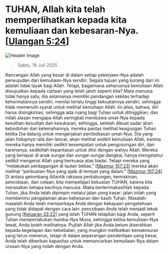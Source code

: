 
# TUHAN, Allah kita telah memperlihatkan kepada kita kemuliaan dan kebesaran-Nya. [[Ulangan 5:24](http://alkitab.sabda.org/?Ulangan%205:24)]

![Header Image](https://alkitab.app/slice/sunrise.jpg)

> Sabtu, 19 Juli 2025

Rancangan Allah yang besar di dalam setiap pekerjaan-Nya adalah perwujudan dari kemuliaan-Nya sendiri. Segala tujuan yang kurang dari ini adalah tidak layak bagi Allah. Tetapi, bagaimana seharusnya kemuliaan Allah diwujudkan kepada ciptaan yang telah jatuh seperti kita? Mata manusia tidak hanya satu, dia selamanya memiliki pandangan sekilas terhadap kehormatannya sendiri, menilai terlalu tinggi kekuatannya sendiri, sehingga tidak memenuhi syarat untuk melihat kemuliaan Allah. Ini jelas, bahwa, diri harus disingkirkan, sehingga ada ruang bagi Tuhan untuk ditinggikan; dan inilah alasan mengapa Allah seringkali membawa umat-Nya kepada kesulitan-kesulitan dan kesukaran, sehingga, setelah dibuat sadar akan kebodohan dan kelemahannya, mereka pantas melihat keagungan Tuhan ketika Dia datang untuk mengerjakan pembebasan umat-Nya. Dia yang jalan hidupnya rata dan lancar, akan melihat sedikit kemuliaan Allah, karena mereka hanya memiliki sedikit kesempatan untuk pengosongan diri, dan karenanya, sedikitlah kepantasan untuk diisi dengan wahyu Allah. Mereka yang berlayar di anak sungai dan sungai-sungai dangkal, hanya mengetahui sedikit mengenai Allah yang berkuasa atas badai. Tetapi mereka yang “melakukan perdagangan di lautan bebas,” [[Mazmur 107:23](http://alkitab.sabda.org/?Mazmur%20107:23)] mereka akan melihat “perbuatan-Nya yang ajaib di tempat yang dalam.” [[Mazmur 107:24](http://alkitab.sabda.org/?Mazmur%20107:24)] Di antara gelombang Atlantik raksasa perkabungan, kemiskinan, pencobaan, dan celaan; kita mempelajari kekuatan TUHAN, karena kita merasakan betapa kecilnya manusia. Maka berterimakasihlah kepada Tuhan, jika Anda telah dipimpin melalui jalan yang kasar: jalan inilah yang memberimu pengalaman akan kebesaran dan kasih Tuhan. Masalah-masalah Anda telah memperkaya Anda dengan kekayaan pengetahuan yang tidak didapat dengan cara lain: pencobaan Anda telah menjadi lekuk gunung [[Keluaran 33:22](http://alkitab.sabda.org/?Keluaran%2033:22)] yang telah TUHAN tetapkan bagi Anda, seperti Tuhan memperlakukan hamba-Nya Musa, sehingga ketika kemuliaan-Nya lewat, Anda boleh melihatnya. Pujilah Allah jika Anda belum diserahkan kepada kegelapan dan kebebalan, yang mungkin melibatkan kemakmuran yang terus-menerus, tetapi di dalam peperangan penderitaan yang besar, Anda telah diberikan kapasitas untuk memancarkan kemuliaan-Nya dalam urusan-Nya yang indah dengan Anda.
    